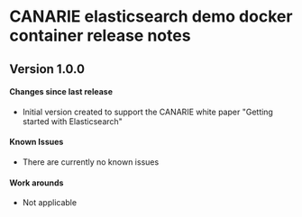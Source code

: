 # CANARIE elasticsearch demo docker container release notes

## Version 1.0.0

#### Changes since last release

* Initial version created to support the CANARIE white paper "Getting started
with Elasticsearch"

#### Known Issues

* There are currently no known issues

#### Work arounds

* Not applicable
